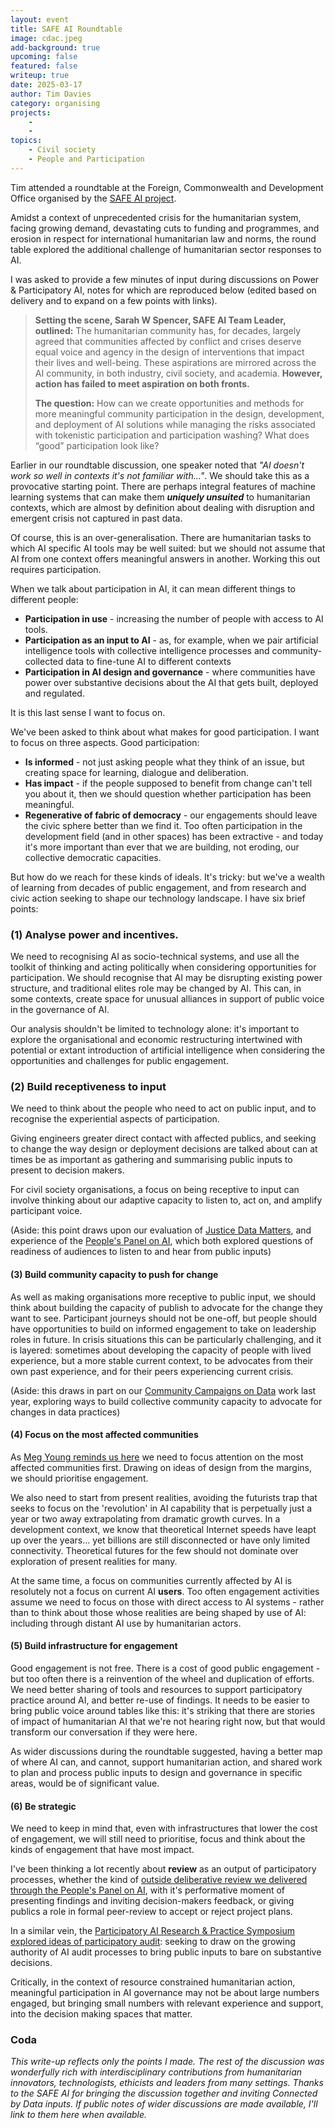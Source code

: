 ```yaml
---
layout: event
title: SAFE AI Roundtable
image: cdac.jpeg
add-background: true
upcoming: false
featured: false
writeup: true
date: 2025-03-17
author: Tim Davies
category: organising
projects:
    - 
    - 
topics:
    - Civil society
    - People and Participation
---
```


Tim attended a roundtable at the Foreign, Commonwealth and Development Office organised by the [SAFE AI project](https://www.cdacnetwork.org/safe-ai). 

Amidst a context of unprecedented crisis for the humanitarian system, facing growing demand, devastating cuts to funding and programmes, and erosion in respect for international humanitarian law and norms, the round table explored the additional challenge of humanitarian sector responses to AI.

I was asked to provide a few minutes of input during discussions on Power & Participatory AI, notes for which are reproduced below (edited based on delivery and to expand on a few points with links). 

<!--more-->

> **Setting the scene, Sarah W Spencer, SAFE AI Team Leader, outlined:** The humanitarian community has, for decades, largely agreed that communities affected by conflict and crises deserve equal voice and agency in the design of interventions that impact their lives and well-being. These aspirations are mirrored across the AI community, in both industry, civil society, and academia. **However, action has failed to meet aspiration on both fronts.**
> 
> **The question:** How can we create opportunities and methods for more meaningful community participation in the design, development, and deployment of AI solutions while managing the risks associated with tokenistic participation and participation washing? What does “good” participation look like?

Earlier in our roundtable discussion, one speaker noted that *"AI doesn't work so well in contexts it's not familiar with..."*. We should take this as a provocative starting point. There are perhaps integral features of machine learning systems that can make them ***uniquely unsuited*** to humanitarian contexts, which are almost by definition about dealing with disruption and emergent crisis not captured in past data. 

Of course, this is an over-generalisation. There are humanitarian tasks to which AI specific AI tools may be well suited: but we should not assume that AI from one context offers meaningful answers in another. Working this out requires participation.

When we talk about participation in AI, it can mean different things to different people:

* **Participation in use** - increasing the number of people with access to AI tools.  
* **Participation as an input to AI** - as, for example, when we pair artificial intelligence tools with collective intelligence processes and community-collected data to fine-tune AI to different contexts  
* **Participation in AI design and governance** - where communities have power over substantive decisions about the AI that gets built, deployed and regulated. 

It is this last sense I want to focus on. 

We've been asked to think about what makes for good participation. I want to focus on three aspects. Good participation: 

- **Is informed** - not just asking people what they think of an issue, but creating space for learning, dialogue and deliberation. 
- **Has impact** - if the people supposed to benefit from change can't tell you about it, then we should question whether participation has been meaningful.
- **Regenerative of fabric of democracy** - our engagements should leave the civic sphere better than we find it. Too often participation in the development field (and in other spaces) has been extractive - and today it's more important than ever that we are building, not eroding, our collective democratic capacities. 

But how do we reach for these kinds of ideals. It's tricky: but we've a wealth of learning from decades of public engagement, and from research and civic action seeking to shape our technology landscape. I have six brief points:
### (1) Analyse power and incentives.

We need to recognising AI as socio-technical systems, and use all the toolkit of thinking and acting politically when considering opportunities for participation. We should recognise that AI may be disrupting existing power structure, and traditional elites role may be changed by AI. This can, in some contexts, create space for unusual alliances in support of public voice in the governance of AI. 

Our analysis shouldn't be limited to technology alone: it's important to explore the organisational and economic restructuring intertwined with potential or extant introduction of artificial intelligence when considering the opportunities and challenges for public engagement.   

### (2) Build receptiveness to input

We need to think about the people who need to act on public input, and to recognise the experiential aspects of participation. 

Giving engineers greater direct contact with affected publics, and seeking to change the way design or deployment decisions are talked about can at times be as important as gathering and summarising public inputs to present to decision makers.

For civil society organisations, a focus on being receptive to input can involve thinking about our adaptive capacity to listen to, act on, and amplify participant voice. 

(Aside: this point draws upon our evaluation of [Justice Data Matters](https://connectedbydata.org/resources/justice-data-matters-2022-evaluation-report), and experience of the [People's Panel on AI](https://connectedbydata.org/projects/2023-peoples-panel-on-ai), which both explored questions of readiness of audiences to listen to and hear from public inputs)
#### (3) Build community capacity to push for change    

As well as making organisations more receptive to public input, we should think about building the capacity of publish to advocate for the change they want to see. Participant journeys should not be one-off, but people should have opportunities to build on informed engagement to take on leadership roles in future. In crisis situations this can be particularly challenging, and it is layered: sometimes about developing the capacity of people with lived experience, but a more stable current context, to be advocates from their own past experience, and for their peers experiencing current crisis. 

(Aside: this draws in part on our [Community Campaigns on Data](https://connectedbydata.org/projects/2023-catalysing-communities) work last year, exploring ways to build collective community capacity to advocate for changes in data practices)
	   
#### (4) Focus on the most affected communities

As [Meg Young reminds us here](https://www.techpolicy.press/participatory-ai-begin-with-the-most-affected-people) we need to focus attention on the most affected communities first. Drawing on ideas of design from the margins, we should prioritise engagement. 

We also need to start from present realities, avoiding the futurists trap that seeks to focus on the 'revolution' in AI capability that is perpetually just a year or two away extrapolating from dramatic growth curves. In a development context, we know that theoretical Internet speeds have leapt up over the years... yet billions are still disconnected or have only limited connectivity. Theoretical futures for the few should not dominate over exploration of present realities for many. 

At the same time, a focus on communities currently affected by AI is resolutely not a focus on current AI **users**. Too often engagement activities assume we need to focus on those with direct access to AI systems - rather than to think about those whose realities are being shaped by use of AI: including through distant AI use by humanitarian actors. 

#### (5) Build infrastructure for engagement

Good engagement is not free. There is a cost of good public engagement - but too often there is a reinvention of the wheel and duplication of efforts. We need better sharing of tools and resources to support participatory practice around AI, and better re-use of findings. It needs to be easier to bring public voice around tables like this: it's striking that there are stories of impact of humanitarian AI that we're not hearing right now, but that would transform our conversation if they were here. 

As wider discussions during the roundtable suggested, having a better map of where AI can, and cannot, support humanitarian action, and shared work to plan and process public inputs to design and governance in specific areas, would be of significant value.  

#### (6) Be strategic

We need to keep in mind that, even with infrastructures that lower the cost of engagement, we will still need to prioritise, focus and think about the kinds of engagement that have most impact. 

I've been thinking a lot recently about **review** as an output of participatory processes, whether the kind of [outside deliberative review we delivered through the People's Panel on AI](https://connectedbydata.org/assets/projects/peoplespanel/2024%20-%20Peoples%20Panel%20on%20AI%20-%20Final%20Report%20(10%20Pages).pdf), with it's performative moment of presenting findings and inviting decision-makers feedback, or giving publics a role in formal peer-review to accept or reject project plans. 

In a similar vein, the [Participatory AI Research & Practice Symposium explored ideas of participatory audit](https://www.youtube.com/watch?v=WUPDvD_2DAE&list=PLwJHuxo3woL6JjSvIoaTP6Lbgf8NXun90): seeking to draw on the growing authority of AI audit processes to bring public inputs to bare on substantive decisions. 

Critically, in the context of resource constrained humanitarian action, meaningful participation in AI governance may not be about large numbers engaged, but bringing small numbers with relevant experience and support, into the decision making spaces that matter. 

### Coda

*This write-up reflects only the points I made. The rest of the discussion was wonderfully rich with interdisciplinary contributions from humanitarian innovators, technologists, ethicists and leaders from many settings. Thanks to the SAFE AI for bringing the discussion together and inviting Connected by Data inputs. If public notes of wider discussions are made available, I'll link to them here when available.* 